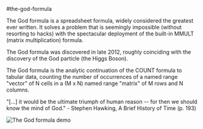 #the-god-formula

The God formula is a spreadsheet formula, widely considered the greatest ever written. It solves a problem that is seemingly impossible (without resorting to hacks) with the spectacular deployment of the built-in MMULT (matrix multiplication) formula.

The God formula was discovered in late 2012, roughly coinciding with the discovery of the God particle (the Higgs Boson).

The God formula is the analytic continuation of the COUNT formula to tabular data, counting the number of occurrences of a named range "vector" of N cells in a (M x N) named range "matrix" of M rows and N columns.

"[...] it would be the ultimate triumph of human reason -- for then we should know the mind of God." - Stephen Hawking, A Brief History of Time (p. 193)

![The God formula demo](http://jcboyd.github.io/assets/the-god-formula/god.gif)
